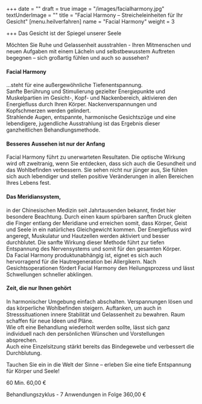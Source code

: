+++
date = ""
draft = true
image = "/images/facialharmony.jpg"
textUnderImage = ""
title = "Facial Harmony – Streicheleinheiten für Ihr Gesicht"
[menu.heilverfahren]
name = "Facial Harmony"
weight = 3

+++
Das Gesicht ist der Spiegel unserer Seele

Möchten Sie Ruhe und Gelassenheit ausstrahlen - Ihren Mitmenschen und neuen Aufgaben mit einem Lächeln und selbstbewusstem Auftreten begegnen – sich großartig fühlen und auch so aussehen?

#### Facial Harmony

…steht für eine außergewöhnliche Tiefenentspannung.  
Sanfte Berührung und Stimulierung gezielter Energiepunkte und Muskelpartien im Gesicht-, Kopf- und Nackenbereich, aktivieren den Energiefluss durch Ihren Körper. Nackenverspannungen und Kopfschmerzen werden gelindert.  
Strahlende Augen, entspannte, harmonische Gesichtszüge und eine lebendigere, jugendliche Ausstrahlung ist das Ergebnis dieser ganzheitlichen Behandlungsmethode.

#### Besseres Aussehen ist nur der Anfang

Facial Harmony führt zu unerwarteten Resultaten. Die optische Wirkung wird oft zweitranig, wenn Sie entdecken, dass sich auch die Gesundheit und das Wohlbefinden verbessern. Sie sehen nicht nur jünger aus, Sie fühlen sich auch lebendiger und stellen positive Veränderungen in allen Bereichen Ihres Lebens fest.

#### Das Meridiansystem,

in der Chinesischen Medizin seit Jahrtausenden bekannt, findet hier besondere Beachtung. Durch einen kaum spürbaren sanften Druck gleiten die Finger entlang der Meridiane und erreichen somit, dass Körper, Geist und Seele in ein natürliches Gleichgewicht kommen. Der Energiefluss wird angeregt, Muskulatur und Hautzellen werden aktiviert und besser durchblutet. Die sanfte Wirkung dieser Methode führt zur tiefen Entspannung des Nervensystems und somit für den gesamten Körper.  
Da Facial Harmony produktunabhängig ist, eignet es sich auch hervorragend für die Hautregeneration bei Allergikern. Nach Gesichtsoperationen fördert Facial Harmony den Heilungsprozess und lässt Schwellungen schneller abklingen.

#### Zeit, die nur Ihnen gehört

In harmonischer Umgebung einfach abschalten. Verspannungen lösen und das körperliche Wohlbefinden steigern. Auftanken, um auch in Stresssituationen innere Stabilität und Gelassenheit zu bewahren. Raum schaffen für neue Ideen und Pläne.  
Wie oft eine Behandlung wiederholt werden sollte, lässt sich ganz individuell nach den persönlichen Wünschen und Vorstellungen absprechen.  
Auch eine Einzelsitzung stärkt bereits das Bindegewebe und verbessert die Durchblutung.

Tauchen Sie ein in die Welt der Sinne – erleben Sie eine tiefe Entspannung für Körper und Seele!

60 Min. 60,00 €

Behandlungszyklus - 7 Anwendungen in Folge 360,00 €